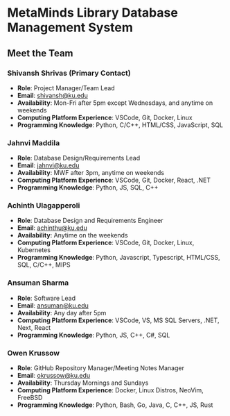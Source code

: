 # MetaMinds Library Database Management System

## Meet the Team
### Shivansh Shrivas (Primary Contact)
- **Role**: Project Manager/Team Lead 
- **Email**: shivansh@ku.edu
- **Availability**: Mon-Fri after 5pm except Wednesdays, and anytime on weekends
- **Computing Platform Experience**: VSCode, Git, Docker, Linux
- **Programming Knowledge**: Python, C/C++, HTML/CSS, JavaScript, SQL

### Jahnvi Maddila
- **Role**: Database Design/Requirements Lead
- **Email**: jahnvi@ku.edu
- **Availability**: MWF after 3pm, anytime on weekends
- **Computing Platform Experience**: VSCode, Git, Docker, React, .NET
- **Programming Knowledge**: Python, JS, SQL, C++

### Achinth Ulagapperoli
- **Role**: Database Design and Requirements Engineer
- **Email**: achinthu@ku.edu
- **Availability**: Anytime on the weekends
- **Computing Platform Experience**: VSCode, Git, Docker, Linux, Kubernetes
- **Programming Knowledge**: Python, Javascript, Typescript, HTML/CSS, SQL, C/C++, MIPS

### Ansuman Sharma
- **Role**: Software Lead
- **Email**: ansuman@ku.edu
- **Availability**: Any day after 5pm
- **Computing Platform Experience**: VSCode, VS, MS SQL Servers, .NET, Next, React
- **Programming Knowledge**: Python, JS, C++, C#, SQL

### Owen Krussow
- **Role**: GitHub Repository Manager/Meeting Notes Manager
- **Email**: okrussow@ku.edu
- **Availability**: Thursday Mornings and Sundays
- **Computing Platform Experience**: Docker, Linux Distros, NeoVim, FreeBSD
- **Programming Knowledge**: Python, Bash, Go, Java, C, C++, JS, Rust